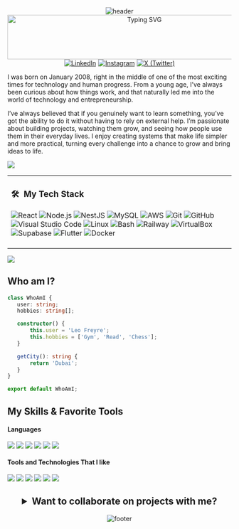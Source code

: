 <!-- HEADER -->
<div align="center" width="100%">
  <img src="https://capsule-render.vercel.app/api?color=0:1408d0,50:0860d0,100:08c4d0&height=250&section=header&fontSize=30&type=waving&fontColor=fefefe&&animation=fadeIn"
  alt="header"/>
</div>

<div align="center">
  <img
    src="https://readme-typing-svg.herokuapp.com?font=Fira+Code&size=30&duration=3000&pause=1000&color=666666&width=500&lines=Hi%2C+I'm+Leo+Freyre+👋+💻"
    alt="Typing SVG"
    style="width: 600px; height: 100px;"
  />
</div>

<div style="display: flex; gap: 5px; align-items: center; justify-content: center; flex-wrap: wrap;">
  <a href="https://www.linkedin.com/in/leo-freyre?utm_source=share&utm_campaign=share_via&utm_content=profile&utm_medium=ios_app" target="_blank">
    <img src="https://img.shields.io/badge/-LinkedIn-0077B5?style=flat-square&logo=LinkedIn&logoColor=white" alt="LinkedIn">
  </a>
  <a href="https://www.instagram.com/leofreyre_?igsh=MXBhMjB4Z2hvcjZncw%3D%3D&utm_source=qr" target="_blank">
    <img src="https://img.shields.io/badge/-Instagram-E4405F?style=flat-square&logo=instagram&logoColor=white" alt="Instagram">
  </a>
  <a href="https://x.com/leooofl_?s=21" target="_blank">
    <img src="https://img.shields.io/badge/-Twitter-1DA1F2?style=flat-square&logo=x&logoColor=white" alt="X (Twitter)">
  </a>
</div>


I was born on January 2008, right in the middle of one of the most exciting times for technology and human progress. From a young age, I’ve always been curious about how things work, and that naturally led me into the world of technology and entrepreneurship.

I’ve always believed that if you genuinely want to learn something, you’ve got the ability to do it without having to rely on external help. I’m passionate about building projects, watching them grow, and seeing how people use them in their everyday lives. I enjoy creating systems that make life simpler and more practical, turning every challenge into a chance to grow and bring ideas to life.

<a href="https://www.youtube.com/watch?v=dQw4w9WgXcQ"><img src="https://user-images.githubusercontent.com/73097560/115834477-dbab4500-a447-11eb-908a-139a6edaec5c.gif"></a>

<div align="center">
  <table cellspacing="0" cellpadding="0" style="width: 100%;">
    <tr>
      <td valign="top" width="50%" align="left">
        <h3>🛠 &nbsp;My Tech Stack</h3>
        <p style="margin: 0;">
          <img src="https://img.shields.io/badge/-React-05122A?style=flat&logo=react&logoColor=61DAFB" alt="React">
          <img src="https://img.shields.io/badge/-Node.js-05122A?style=flat&logo=node.js" alt="Node.js">
          <img src="https://img.shields.io/badge/-NestJS-05122A?style=flat&logo=nestjs&logoColor=E0234E" alt="NestJS">
          <img src="https://img.shields.io/badge/-MySQL-05122A?style=flat&logo=mysql&logoColor=4479A1" alt="MySQL">
          <img src="https://img.shields.io/badge/-AWS-05122A?style=flat&logo=amazon-aws&logoColor=FF9900" alt="AWS">
          <img src="https://img.shields.io/badge/-Git-05122A?style=flat&logo=git" alt="Git">
          <img src="https://img.shields.io/badge/-GitHub-05122A?style=flat&logo=github" alt="GitHub">
          <img src="https://img.shields.io/badge/-Visual%20Studio%20Code-05122A?style=flat&logo=visual-studio-code&logoColor=007ACC" alt="Visual Studio Code">
          <img src="https://img.shields.io/badge/-Linux-05122A?style=flat&logo=linux&logoColor=FCC624" alt="Linux">
          <img src="https://img.shields.io/badge/-Bash-05122A?style=flat&logo=gnu-bash&logoColor=white" alt="Bash">
          <img src="https://img.shields.io/badge/-Railway-05122A?style=flat&logo=railway&logoColor=white" alt="Railway">
          <img src="https://img.shields.io/badge/-VirtualBox-05122A?style=flat&logo=virtualbox&logoColor=183A61" alt="VirtualBox">
          <img src="https://img.shields.io/badge/-Supabase-05122A?style=flat&logo=supabase&logoColor=3ECF8E" alt="Supabase">
          <img src="https://img.shields.io/badge/-Flutter-05122A?style=flat&logo=flutter&logoColor=02569B" alt="Flutter">
          <img src="https://img.shields.io/badge/-Docker-05122A?style=flat&logo=docker&logoColor=2496ED" alt="Docker">
        </p>
        <br/>
      </td>
    </tr>
  </table>
</div>

<a href="https://www.youtube.com/watch?v=dQw4w9WgXcQ"><img src="https://user-images.githubusercontent.com/73097560/115834477-dbab4500-a447-11eb-908a-139a6edaec5c.gif"></a>


 ## Who am I?
 ```typescript
class WhoAmI {
    user: string;
    hobbies: string[];

    constructor() {
        this.user = 'Leo Freyre';
        this.hobbies = ['Gym', 'Read', 'Chess'];
    }

    getCity(): string {
        return 'Dubai';
    }
}

export default WhoAmI;
 ```
 
## My Skills & Favorite Tools

<h4> Languages </h4>
<span> 
  <img src="https://img.shields.io/badge/HTML5-E34F26?style=for-the-badge&logo=html5&logoColor=white">
  <img src="https://img.shields.io/badge/CSS3-1572B6?style=for-the-badge&logo=css3&logoColor=white">
  <img src="https://img.shields.io/badge/JavaScript-F7DF1E?style=for-the-badge&logo=javascript&logoColor=black">
  <img src="https://img.shields.io/badge/python-3670A0?style=for-the-badge&logo=python&logoColor=ffdd54">
  <img src="https://img.shields.io/badge/Dart-0175C2?style=for-the-badge&logo=dart&logoColor=white">
  <img src="https://img.shields.io/badge/bash-2E2E2E?style=for-the-badge&logo=gnu-bash&logoColor=white">
</span>

<h4> Tools and Technologies That I like </h4>
<span>
  <img src="https://img.shields.io/badge/Notion-%23000000.svg?style=for-the-badge&logo=notion&logoColor=white">
  <img src="https://img.shields.io/badge/Ubuntu-E95420?style=for-the-badge&logo=ubuntu&logoColor=white">
  <img src="https://img.shields.io/badge/WordPress-21759B?style=for-the-badge&logo=wordpress&logoColor=white">
  <img src="https://img.shields.io/badge/Kali%20Linux-557C93?style=for-the-badge&logo=kali-linux&logoColor=white">
  <img src="https://img.shields.io/badge/Inkscape-000000?style=for-the-badge&logo=inkscape&logoColor=white">
  <img src="https://img.shields.io/badge/AnyDesk-FF3A30?style=for-the-badge&logo=anydesk&logoColor=white">
</span>

##

<h2 align="center">
  <details style="border: none;">
    <summary><strong>Want to collaborate on projects with me?</strong></summary>
    <!-- Enlace de correo con el badge -->
    <br/>
    <a href="mailto:leofreyrepersonal@gmail.com">
      <img src="https://img.shields.io/badge/gmail-%2300acee.svg?color=EA4335&style=for-the-badge&logo=gmail&logoColor=white" alt="E-mail"/>
    </a>
  </details>
</h2>

<!-- FOOTER -->
<div align="center" width="100">
  <img src="https://capsule-render.vercel.app/api?color=0:1408d0,50:0860d0,100:08c4d0&height=100&section=footer&fontSize=30&type=waving&fontColor=fefefe"
  alt="footer" />
</div>
